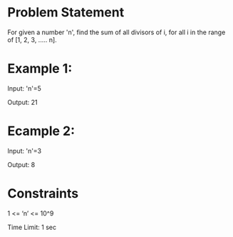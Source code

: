 # Problem Statement

For given a number 'n', find the sum of all divisors of i, for all i in the
range of [1, 2, 3, ..... n].

# Example 1:

Input: 'n'=5

Output: 21

# Ecample 2:

Input: 'n'=3

Output: 8

# Constraints

1 <= ‘n’ <= 10^9

Time Limit: 1 sec
